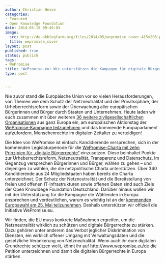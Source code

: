 ```yaml
---
author: Christian Heise
categories:
- Featured
- Open Knowledge Foundation
date: 2014-05-15 09:49:03
image:
  src: http://de.okblogfarm.org/files/2014/05/wepromise_cover-415x203.png
  title: wepromise_cover
layout: post
published: true
status: publish
tags:
- WePromise
title: 'WePromise.eu: Wir unterstützen die Kampagne für digitale Bürgerrechte zur Europawahl'
type: post


---
```


Nie zuvor stand die Europäische Union vor so vielen Herausforderungen, von Themen wie dem Schutz der Netzneutralität und der Privatssphäre, der Urheberrechtsreform sowie der Überwachung aller europäischen Bürgerinnen und Bürger durch Staaten und Unternehmen. Heute laden wir euch zusammen mit über weiteren [36 weitere zivilgesellschaftlichen Organisationen](https://www.wepromise.eu/de/page/partner) aus ganz Europa ein, am europäischen Aktionstag der [WePromise-Kampagne teilzunehmen](https://www.wepromise.eu/de) und das kommende Europaparlament aufzufordern, Menschenrechte im digitalen Zeitalter zu verteidigen!

Die Idee von WePromise ist einfach: Kandidierende versprechen, sich in der kommenden Legislaturperiode für die [WePromise-Charta mit zehn Prinzipien für „digitale Bürgerrechte“](https://www.wepromise.eu/de/page/charta) einzusetzen. Diese beinhaltet Punkte zur Urheberrechtsreform, Netzneutralität, Transparenz und Datenschutz. Im Gegenzug versprechen Bürgerinnen und Bürger, wählen zu gehen – und diejenigen zu wählen, die die netzpolitische Charta unterstützen. Über 340 Kandidierende aus 24 Mitgliedstaaten haben bereits die Charta unterzeichnet. Der Schutz der Netzneutralität und die Bereitstellung von freien und offenen IT-Infrastrukturen sowie offenen Daten sind auch Ziele der Open Knowldege Foundation Deutschland. Darüber hinaus wollen wir mit der Unterstützung für die Kampagne die Wählenden in Europa ansprechen und verdeutlichen, warum es wichtig ist an der [kommenden Europawahl am 25. Mai teilzunehmen](http://www.elections2014.eu/de/in-the-member-states/Germany/electoral-law). Deshalb unterstützen wir offiziell die Initiative WePromise.eu.

Wir finden, die EU muss konkrete Maßnahmen ergreifen, um die Netzneutralität wirklich zu schützen und digitale Bürgerrechte zu stärken. Dazu gehören unter anderem das Verbot jeglicher Diskrimination von Diensten, ein wirklich offener Umgang mit Verwaltungsdaten und die gesetzliche Verankerung von Netzneutralität. Wenn auch ihr eure digitalen Grundrechte schützen wollt, könnt ihr auf <http://www.wepromise.eu/de> die Petition unterzeichnen und damit die digitalen Bürgerrechte in Europa stärken.
